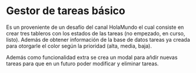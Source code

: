 # Gestor de tareas básico

Es un proveniente de un desafío del canal HolaMundo el cual consiste en crear tres tableros con los estados de las tareas (no empezado, en curso, listo). Además de obtener información de la base de datos tareas ya creada para otorgarle el color según la prioridad (alta, media, baja).

Además como funcionalidad extra se crea un modal para añdir nuevas tareas para que en un futuro poder modificar y eliminar tareas.
